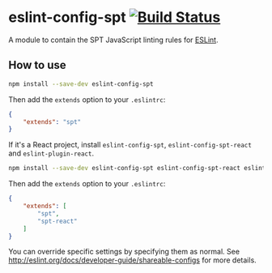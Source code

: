 # eslint-config-spt [![Build Status](https://travis-ci.org/schibsted/eslint-config-spt.svg?branch=master)](https://travis-ci.org/schibsted/eslint-config-spt)

A module to contain the SPT JavaScript linting rules for [ESLint](http://eslint.org/).

## How to use

```bash
npm install --save-dev eslint-config-spt
```

Then add the `extends` option to your `.eslintrc`:

```json
{
    "extends": "spt"
}
```

If it's a React project, install `eslint-config-spt`, `eslint-config-spt-react` and `eslint-plugin-react`.

```bash
npm install --save-dev eslint-config-spt eslint-config-spt-react eslint-plugin-react@4
```

Then add the `extends` option to your `.eslintrc`:
```json
{
    "extends": [
        "spt",
        "spt-react"
    ]
}
```

You can override specific settings by specifying them as normal. See <http://eslint.org/docs/developer-guide/shareable-configs> for more details.
